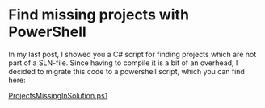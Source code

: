 # Find missing projects with PowerShell


In my last post, I showed you a C# script for finding projects which are not part of a SLN-file. 
Since having to compile it is a bit of an overhead, I decided to migrate this code to a powershell script, 
which you can find here:

[ProjectsMissingInSolution.ps1](https://gist.github.com/cwe1ss/c1d623a24a8b7841b785)

